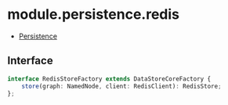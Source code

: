 # module.persistence.redis

- [Persistence](../module.persistence)

## Interface

```ts
interface RedisStoreFactory extends DataStoreCoreFactory {
    store(graph: NamedNode, client: RedisClient): RedisStore;
};
```